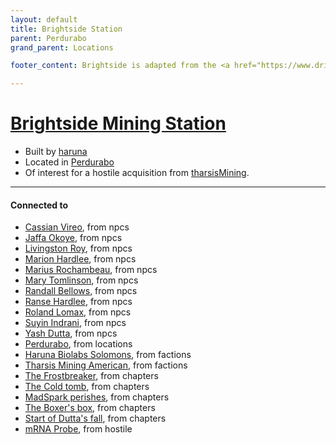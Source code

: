 ```yaml
---
layout: default
title: Brightside Station
parent: Perdurabo
grand_parent: Locations

footer_content: Brightside is adapted from the <a href="https://www.drivethrurpg.com/en/product/86468/Hard-Light">Hard Light</a> adventure by Kevin Crawfort, for private use only.

---
```

# [Brightside Mining Station](https://sectorswithoutnumber.com/sector/E9FKrPjS8tsRmoryYMpe/spaceStation/8LCcs3wrwRYwyUx5P0OL)

- Built by [haruna](../factions/haruna.md)
- Located in [Perdurabo](Perdurabo.md)
- Of interest for a hostile acquisition from [tharsisMining](../factions/tharsisMining.md).

---
#### Connected to

<!-- QueryToSerialize: LIST without ID "["+ title + "](https://terra-campaigns.github.io/"+ regexreplace(file.path, ".md", "") + ")" + ", from " + regexreplace(file.folder, "hostile/", "") FROM ([[]]) OR outgoing([[]]) WHERE file.name != this.file.name SORT file.folder DESC -->
<!-- SerializedQuery: LIST without ID "["+ title + "](https://terra-campaigns.github.io/"+ regexreplace(file.path, ".md", "") + ")" + ", from " + regexreplace(file.folder, "hostile/", "") FROM ([[]]) OR outgoing([[]]) WHERE file.name != this.file.name SORT file.folder DESC -->
- [Cassian Vireo](https://terra-campaigns.github.io/hostile/npcs/CassianVireo), from npcs
- [Jaffa Okoye](https://terra-campaigns.github.io/hostile/npcs/JaffaOkoye), from npcs
- [Livingston Roy](https://terra-campaigns.github.io/hostile/npcs/LivingstonRoy), from npcs
- [Marion Hardlee](https://terra-campaigns.github.io/hostile/npcs/MarionHardlee), from npcs
- [Marius Rochambeau](https://terra-campaigns.github.io/hostile/npcs/MariusRochambeau), from npcs
- [Mary Tomlinson](https://terra-campaigns.github.io/hostile/npcs/MaryTomlinson), from npcs
- [Randall Bellows](https://terra-campaigns.github.io/hostile/npcs/RandallBellows), from npcs
- [Ranse Hardlee](https://terra-campaigns.github.io/hostile/npcs/RanseHardlee), from npcs
- [Roland Lomax](https://terra-campaigns.github.io/hostile/npcs/RolandLomax), from npcs
- [Suyin Indrani](https://terra-campaigns.github.io/hostile/npcs/SuyinIndrani), from npcs
- [Yash Dutta](https://terra-campaigns.github.io/hostile/npcs/YashDutta), from npcs
- [Perdurabo](https://terra-campaigns.github.io/hostile/locations/Perdurabo), from locations
- [Haruna Biolabs Solomons](https://terra-campaigns.github.io/hostile/factions/haruna), from factions
- [Tharsis Mining American](https://terra-campaigns.github.io/hostile/factions/tharsisMining), from factions
- [The Frostbreaker](https://terra-campaigns.github.io/hostile/chapters/chap001), from chapters
- [The Cold tomb](https://terra-campaigns.github.io/hostile/chapters/chap002), from chapters
- [MadSpark perishes](https://terra-campaigns.github.io/hostile/chapters/chap004), from chapters
- [The Boxer's box](https://terra-campaigns.github.io/hostile/chapters/chap005), from chapters
- [Start of Dutta's fall](https://terra-campaigns.github.io/hostile/chapters/chap006), from chapters
- [mRNA Probe](https://terra-campaigns.github.io/hostile/mRNA), from hostile
<!-- SerializedQuery END -->
